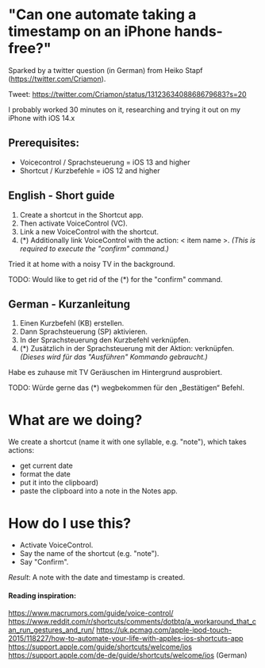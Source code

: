 # "Can one automate taking a timestamp on an iPhone hands-free?"

Sparked by a twitter question (in German) from Heiko Stapf (https://twitter.com/Criamon).

Tweet: https://twitter.com/Criamon/status/1312363408868679683?s=20


I probably worked 30 minutes on it, researching and trying it out on my iPhone with iOS 14.x

## Prerequisites:
- Voicecontrol / Sprachsteuerung = iOS 13 and higher
- Shortcut / Kurzbefehle = iOS 12 and higher


## English - Short guide
1. Create a shortcut in the Shortcut app.
2. Then activate VoiceControl (VC).
3. Link a new VoiceControl with the shortcut.
4. (*) Additionally link VoiceControl with the action: < item name >. _(This is required to execute the "confirm" command.)_

Tried it at home with a noisy TV in the background.

TODO: Would like to get rid of the (*) for the "confirm" command.


## German - Kurzanleitung
1. Einen Kurzbefehl (KB) erstellen.
2. Dann Sprachsteuerung (SP) aktivieren.
3. In der Sprachsteuerung den Kurzbefehl verknüpfen.
4. (*) Zusätzlich in der Sprachsteuerung mit der Aktion: <item-Name> verknüpfen. _(Dieses wird für das "Ausführen" Kommando gebraucht.)_

Habe es zuhause mit TV Geräuschen im Hintergrund ausprobiert.

TODO: Würde gerne das (*) wegbekommen für den „Bestätigen“ Befehl.

# What are we doing?
We create a shortcut (name it with one syllable, e.g. "note"), which takes actions: 
- get current date
- format the date
- put it into the clipboard)
- paste the clipboard into a note in the Notes app.

# How do I use this?
- Activate VoiceControl. 
- Say the name of the shortcut (e.g. "note").
- Say "Confirm".
 
_Result_: A note with the date and timestamp is created.


#### Reading inspiration:
https://www.macrumors.com/guide/voice-control/
https://www.reddit.com/r/shortcuts/comments/dotbtq/a_workaround_that_can_run_gestures_and_run/
https://uk.pcmag.com/apple-ipod-touch-2015/118227/how-to-automate-your-life-with-apples-ios-shortcuts-app
https://support.apple.com/guide/shortcuts/welcome/ios
https://support.apple.com/de-de/guide/shortcuts/welcome/ios (German)

